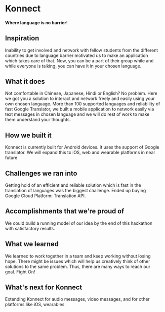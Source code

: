 # Konnect
#### Where language is no barrier!

## Inspiration
Inability to get involved and network with fellow students from the different countries due to language barrier motivated us to make an application which takes care of that. Now, you can be a part of their group while and while everyone is talking, you can have it in your chosen language.

## What it does
Not comfortable in Chinese, Japanese, Hindi or English? No problem. Here we got you a solution to interact and network freely and easily using your own chosen language. More than 100 supported languages and reliability of fast Google Translator, we built a mobile application to network easily via text messages in chosen language and we will do rest of work to make them understand your thoughts.

## How we built it
Konnect is currently built for Android devices. It uses the support of Google translator. We will expand this to iOS, web and wearable platforms in near future

## Challenges we ran into
Getting hold of an efficient and reliable solution which is fast in the translation of languages was the biggest challenge. Ended up buying Google Cloud Platform: Translation API.

## Accomplishments that we're proud of
We could build a running model of our idea by the end of this hackathon with satisfactory results.

## What we learned
We learned to work together in a team and keep working without losing hope. There might be issues which will help us creatively think of other solutions to the same problem. Thus, there are many ways to reach our goal. Fight On!

## What's next for Konnect
Extending Konnect for audio messages, video messages, and for other platforms like iOS, wearables.
